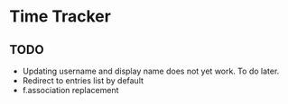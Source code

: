 # Time Tracker

## TODO
- Updating username and display name does not yet work. To do later.
- Redirect to entries list by default
- f.association replacement
